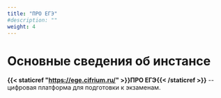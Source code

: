 ```yaml
---
title: "ПРО ЕГЭ"
#description: ""
weight: 4
---
```


# Основные сведения об инстансе

**{{< staticref "https://ege.cifrium.ru/" >}}ПРО ЕГЭ{{< /staticref >}}** -- цифровая платформа для подготовки к экзаменам.
